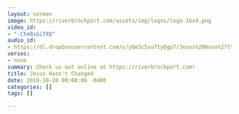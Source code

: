 ```yaml
---
layout: sermon
image: https://riverbrockport.com/assets/img/logos/logo-16x9.png
video_id:
- "-Ctm8sGiTXQ"
audio_id:
- https://dl.dropboxusercontent.com/s/ybm3c5xu7ty8gp7/Jesus%20Hasn%27t%20Changed.mp3?dl=0
verses:
- none
summary: Check us out online at https://riverbrockport.com!
title: Jesus Hasn't Changed
date: 2019-10-20 00:00:00 -0400
categories: []
tags: []

---
```

